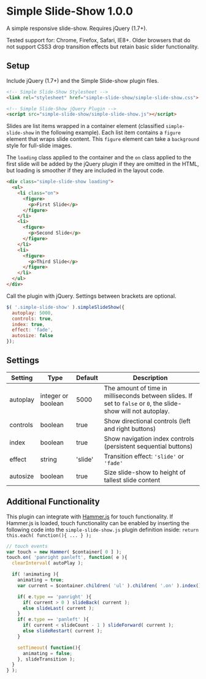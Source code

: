 # Simple Slide-Show 1.0.0
A simple responsive slide-show. Requires jQuery (1.7+).

Tested support for: Chrome, Firefox, Safari, IE8+. Older browsers that do not support CSS3 drop transition effects but retain basic slider functionality.

## Setup

Include jQuery (1.7+) and the Simple Slide-show plugin files.

```html
<!-- Simple Slide-Show Stylesheet -->
<link rel="stylesheet" href="simple-slide-show/simple-slide-show.css">

<!-- Simple Slide-Show jQuery Plugin -->
<script src="simple-slide-show/simple-slide-show.js"></script>
```

Slides are list items wrapped in a container element (classified `simple-slide-show` in the following example). Each list item contains a `figure` element that wraps slide content. This `figure` element can take a `background` style for full-slide images.

The `loading` class applied to the container and the `on` class applied to the first slide will be added by the jQuery plugin if they are omitted in the HTML, but loading is smoother if they are included in the layout code.

```html
<div class="simple-slide-show loading">
  <ul>
    <li class="on">
      <figure>
        <p>First Slide</p>
      </figure>
    </li>
    <li>
      <figure>
        <p>Second Slide</p>
      </figure>
    </li>
    <li>
      <figure>
        <p>Third Slide</p>
      </figure>
    </li>
  </ul>
</div>
```

Call the plugin with jQuery. Settings between brackets are optional.

```javascript
$( '.simple-slide-show' ).simpleSlideShow({
  autoplay: 5000,
  controls: true,
  index: true,
  effect: 'fade',
  autosize: false
});
```

## Settings

Setting | Type | Default | Description
--- | --- | --- | ---
autoplay | integer or boolean | 5000 | The amount of time in milliseconds between slides. If set to `false` or `0`, the slide-show will not autoplay.
controls | boolean | true | Show directional controls (left and right buttons)
index | boolean | true | Show navigation index controls (persistent sequential buttons)
effect | string | 'slide' | Transition effect: `'slide'` or `'fade'`
autosize | boolean | true | Size slide-show to height of tallest slide content

## Additional Functionality

This plugin can integrate with [Hammer.js](https://github.com/hammerjs/hammer.js) for touch functionality. If Hammer.js is loaded, touch functionality can be enabled by inserting the following code into the `simple-slide-show.js` plugin definition inside: `return this.each( function(){ ... } );`

```javascript
// touch events
var touch = new Hammer( $container[ 0 ] );
touch.on( 'panright panleft', function( e ){
  clearInterval( autoPlay );

  if( !animating ){
    animating = true;
    var current = $container.children( 'ul' ).children( '.on' ).index();

    if( e.type == 'panright' ){
      if( current > 0 ) slideBack( current );
      else slideLast( current );
    }
    if( e.type == 'panleft' ){
      if( current < slideCount - 1 ) slideForward( current );
      else slideRestart( current );
    }

    setTimeout( function(){
      animating = false;
    }, slideTransition );
  }
} );
```